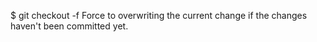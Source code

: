 $ git checkout -f
Force to overwriting the current change if the changes haven't been committed yet.
 

